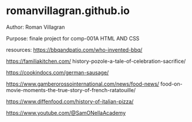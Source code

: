# romanvillagran.github.io

Author: Roman Villagran

Purpose: finale project for comp-001A HTML AND CSS

resources: https://bbqandpatio.com/who-invented-bbq/

https://familiakitchen.com/
history-pozole-a-tale-of-celebration-sacrifice/

https://cookindocs.com/german-sausage/

https://www.gamberorossointernational.com/news/food-news/
food-on-movie-moments-the-true-story-of-french-ratatouille/

https://www.diffenfood.com/history-of-italian-pizza/

https://www.youtube.com/@SamONellaAcademy





